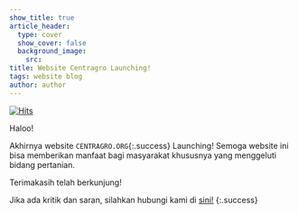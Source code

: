 ```yaml
---
show_title: true
article_header: 
  type: cover
  show_cover: false
  background_image:
    src:   
title: Website Centragro Launching!
tags: website blog
author: author
---
```


[![Hits](https://hits.seeyoufarm.com/api/count/incr/badge.svg?url=https%3A%2F%2Fcentragro.org%2F2020%2F12%2F04%2Flaunching.html&count_bg=%2379C83D&title_bg=%23555555&icon=jekyll.svg&icon_color=%23E7E7E7&title=Views&edge_flat=false)](https://hits.seeyoufarm.com)

Haloo!

Akhirnya website `CENTRAGRO.ORG`{:.success} Launching! Semoga website ini bisa memberikan manfaat bagi masyarakat khususnya yang menggeluti bidang pertanian. 
<!--more-->
Terimakasih telah berkunjung!

Jika ada kritik dan saran, silahkan hubungi kami di [sini!](mailto:info@centragro.org)
{:.success}